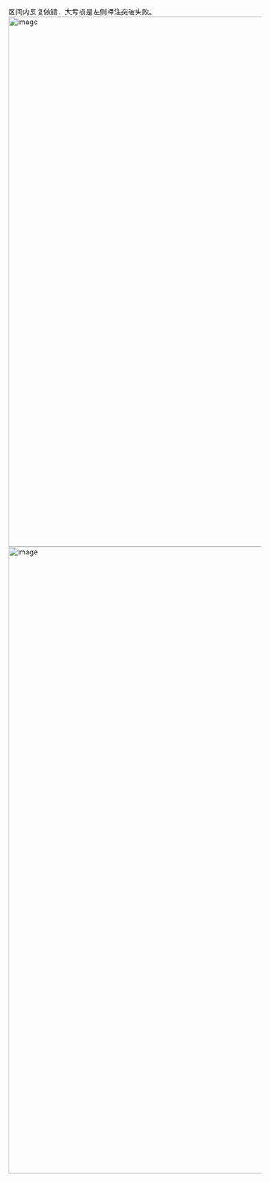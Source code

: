 区间内反复做错，大亏损是左侧押注突破失败。
<img width="2558" height="1056" alt="image" src="https://github.com/user-attachments/assets/e2c7f30f-bb95-422d-a079-3aad75f7f20b" />
<img width="2268" height="1248" alt="image" src="https://github.com/user-attachments/assets/14c21f85-cc8c-4886-b76f-6b81fbd3be42" />
